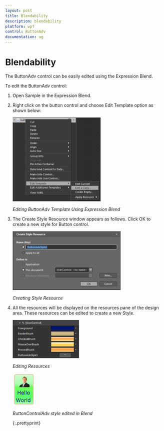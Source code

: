 ```yaml
---
layout: post
title: Blendability
description: blendability
platform: wpf
control: ButtonAdv
documentation: ug
---
```


# Blendability

The ButtonAdv control can be easily edited using the Expression Blend.

To edit the ButtonAdv control:

1. Open Sample in the Expression Blend. 
2. Right click on the button control and choose Edit Template option as shown below:



   ![](Blendability_images/Blendability_img1.png)

   _Editing ButtonAdv Template Using Expression Blend_

3. The Create Style Resource window appears as follows. Click OK to create a new style for Button control.



   ![](Blendability_images/Blendability_img2.png)

   _Creating Style Resource_



4. All the resources will be displayed on the resources pane of the design area. These resources can be edited to create a new Style.



   ![](Blendability_images/Blendability_img3.png)


   _Editing Resources_


   ![](Blendability_images/Blendability_img4.png)


   _ButtonControlAdv style edited in Blend_

   {:.prettyprint}   
